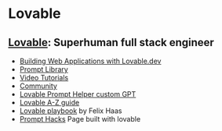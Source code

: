 # **Lovable**

## [Lovable](https://lovable.dev/): Superhuman full stack engineer

- [Building Web Applications with Lovable.dev](https://docs.lovable.dev/introduction)
- [Prompt Library](https://docs.lovable.dev/tips-tricks/prompting-library)
- [Video Tutorials](https://docs.lovable.dev/user-guides/video-tutorials)
- [Community](https://discord.com/invite/lovable-dev)
- [Lovable Prompt Helper custom GPT](https://chatgpt.com/g/g-676b10ed967881918541326c62969d7e-lovable-prompt-helper/c/6814312d-5f68-8007-b347-fe32f5968eef)
- [Lovable A-Z guide](https://promptadvisers.notion.site/Lovable-A-Z-Guide-16678194bfaf80868be6f9f03a1d4ce8)
- [Lovable playbook](https://mastering-lovable.lovable.app/) by Felix Haas
- [Prompt Hacks](https://prompt-power-up-ui.lovable.app/) Page built with lovable